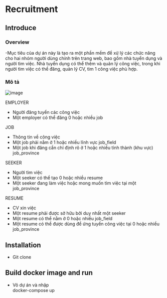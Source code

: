 # Recruitment

## Introduce
### Overview
-Mục tiêu của dự án này là tạo ra một phần mềm để xử lý các chức năng cho hai nhóm người dùng chính trên trang web, bao gồm nhà tuyển dụng và người tìm việc. Nhà tuyển dụng có thể thêm và quản lý công việc, trong khi người tìm việc có thể đăng, quản lý CV, tìm 1 công việc phù hợp.

### Mô tả
![image](https://github.com/dungdinhhaha/recruitment1/assets/116552465/9c63d97e-83e3-45b6-9220-94790ca00562)

EMPLOYER
- Người đăng tuyển các công việc
- Một employer có thể đăng 0 hoặc nhiều job

JOB
- Thông tin về công việc
- Một job phải nằm ở 1 hoặc nhiều lĩnh vực job_field
- Một job khi đăng cần chỉ định rõ ở 1 hoặc nhiều tỉnh thành (khu vực) job_province

SEEKER
- Người tìm việc
- Một seeker có thể tạo 0 hoặc nhiều resume
- Một seeker đang làm việc hoặc mong muốn tìm việc tại một job_province

RESUME
- CV xin việc
- Một resume phải được sở hữu bởi duy nhất một seeker
- Một resume có thể nằm ở 0 hoặc nhiều job_field
- Một resume có thể được dùng để ứng tuyển công việc tại 0 hoặc nhiều job_province

## Installation
- Git clone

## Build docker image and run
- Vô dự án và nhập  
  docker-compose up
